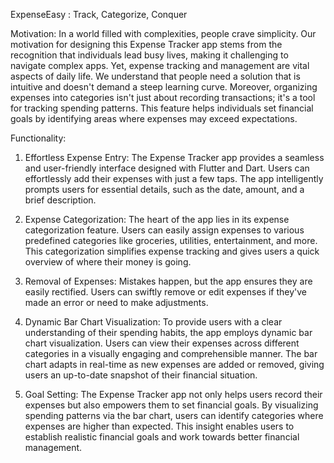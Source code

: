 ExpenseEasy : Track, Categorize, Conquer

Motivation:
In a world filled with complexities, people crave simplicity. Our motivation for designing this Expense Tracker app stems from the recognition that individuals lead busy lives, making it challenging to navigate complex apps. Yet, expense tracking and management are vital aspects of daily life. We understand that people need a solution that is intuitive and doesn't demand a steep learning curve. Moreover, organizing expenses into categories isn't just about recording transactions; it's a tool for tracking spending patterns. This feature helps individuals set financial goals by identifying areas where expenses may exceed expectations.

Functionality:

1. Effortless Expense Entry:
The Expense Tracker app provides a seamless and user-friendly interface designed with Flutter and Dart.
Users can effortlessly add their expenses with just a few taps.
The app intelligently prompts users for essential details, such as the date, amount, and a brief description.

2. Expense Categorization:
The heart of the app lies in its expense categorization feature.
Users can easily assign expenses to various predefined categories like groceries, utilities, entertainment, and more.
This categorization simplifies expense tracking and gives users a quick overview of where their money is going.

3. Removal of Expenses:
Mistakes happen, but the app ensures they are easily rectified.
Users can swiftly remove or edit expenses if they've made an error or need to make adjustments.

4. Dynamic Bar Chart Visualization:
To provide users with a clear understanding of their spending habits, the app employs dynamic bar chart visualization.
Users can view their expenses across different categories in a visually engaging and comprehensible manner.
The bar chart adapts in real-time as new expenses are added or removed, giving users an up-to-date snapshot of their financial situation.

5. Goal Setting:
The Expense Tracker app not only helps users record their expenses but also empowers them to set financial goals.
By visualizing spending patterns via the bar chart, users can identify categories where expenses are higher than expected.
This insight enables users to establish realistic financial goals and work towards better financial management.
